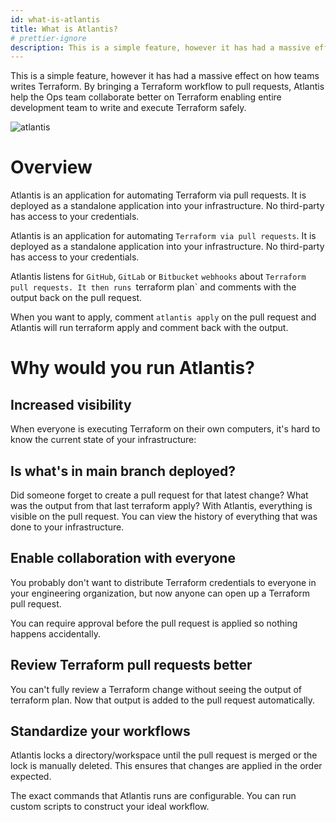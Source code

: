 ```yaml
---
id: what-is-atlantis
title: What is Atlantis?
# prettier-ignore
description: This is a simple feature, however it has had a massive effect on how teams writes Terraform. By bringing a Terraform workflow to pull requests, Atlantis help the Ops team collaborate better on Terraform enabling entire development team to write and execute Terraform safely.
---
```


 This is a simple feature, however it has had a massive effect on how teams writes Terraform. By bringing a Terraform workflow to pull requests, Atlantis help the Ops team collaborate better on Terraform enabling entire development team to write and execute Terraform safely.

![atlantis](./assets/atlantis_introduction.gif)

# Overview 
Atlantis is an application for automating Terraform via pull requests. It is deployed as a standalone application into your infrastructure. No third-party has access to your credentials.

Atlantis is an application for automating `Terraform via pull requests`. It is deployed as a standalone application into your infrastructure. No third-party has access to your credentials.

Atlantis listens for `GitHub`, `GitLab` or `Bitbucket` `webhooks` about `Terraform pull requests. It then runs `terraform plan` and comments with the output back on the pull request.

When you want to apply, comment `atlantis apply` on the pull request and Atlantis will run terraform apply and comment back with the output.

# Why would you run Atlantis?

## Increased visibility
When everyone is executing Terraform on their own computers, it's hard to know the current state of your infrastructure:

## Is what's in main branch deployed?
Did someone forget to create a pull request for that latest change?
What was the output from that last terraform apply?
With Atlantis, everything is visible on the pull request. You can view the history of everything that was done to your infrastructure.

## Enable collaboration with everyone
You probably don't want to distribute Terraform credentials to everyone in your engineering organization, but now anyone can open up a Terraform pull request.

You can require approval before the pull request is applied so nothing happens accidentally.

## Review Terraform pull requests better
You can't fully review a Terraform change without seeing the output of terraform plan. Now that output is added to the pull request automatically.

## Standardize your workflows
Atlantis locks a directory/workspace until the pull request is merged or the lock is manually deleted. This ensures that changes are applied in the order expected.

The exact commands that Atlantis runs are configurable. You can run custom scripts to construct your ideal workflow.
